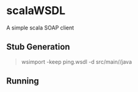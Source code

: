 scalaWSDL
==================

A simple scala SOAP client

Stub Generation
---------------

> wsimport -keep ping.wsdl -d src/main//java


Running
-------


